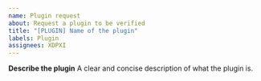 ```yaml
---
name: Plugin request
about: Request a plugin to be verified
title: "[PLUGIN] Name of the plugin"
labels: Plugin
assignees: XDPXI
---
```


**Describe the plugin**
A clear and concise description of what the plugin is.
